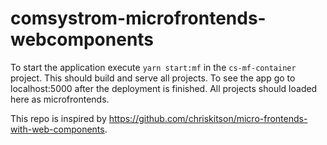 # comsystrom-microfrontends-webcomponents

To start the application execute ```yarn start:mf``` in the ```cs-mf-container``` project. This should build and serve all projects. To see the app go to localhost:5000 after the deployment is finished. All projects should loaded here as microfrontends.

This repo is inspired by https://github.com/chriskitson/micro-frontends-with-web-components.